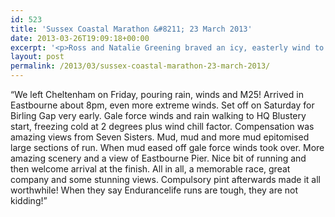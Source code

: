 ```yaml
---
id: 523
title: 'Sussex Coastal Marathon &#8211; 23 March 2013'
date: 2013-03-26T19:09:18+00:00
excerpt: '<p>Ross and Natalie Greening braved an icy, easterly wind to run the Sussex Coastal Marathon on Saturday.</p>'
layout: post
permalink: /2013/03/sussex-coastal-marathon-23-march-2013/
---
```

&#8220;We left Cheltenham on Friday, pouring rain, winds and M25! Arrived in Eastbourne about 8pm, even more extreme winds. Set off on Saturday for Birling Gap very early. Gale force winds and rain walking to HQ Blustery start, freezing cold at 2 degrees plus wind chill factor. Compensation was amazing views from Seven Sisters. Mud, mud and more mud epitomised large sections of run. When mud eased off gale force winds took over. More amazing scenery and a view of Eastbourne Pier. Nice bit of running and then welcome arrival at the finish. All in all, a memorable race, great company and some stunning views. Compulsory pint afterwards made it all worthwhile! When they say Endurancelife runs are tough, they are not kidding!&#8221;